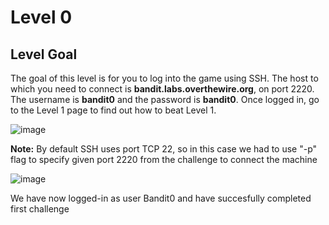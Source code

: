 # Level 0 #

## Level Goal ##
<p>The goal of this level is for you to log into the game using SSH. The host to which you need to connect is <strong>bandit.labs.overthewire.org</strong>, on port 2220. The username is <strong>bandit0</strong> and the password is <strong>bandit0</strong>. Once logged in, go to the Level 1 page to find out how to beat Level 1.</p>

![image](https://user-images.githubusercontent.com/85706972/152108788-d6980566-1546-4ec1-8bcb-df7aee6fff41.png)

<b>Note:</b> By default SSH uses port TCP 22, so in this case we had to use "-p" flag to specify given port 2220 from the challenge to connect the machine

![image](https://user-images.githubusercontent.com/85706972/152109168-9906d37c-5cd2-4150-80a5-593aa9d6eb8f.png)

We have now logged-in as user Bandit0 and have succesfully completed first challenge
